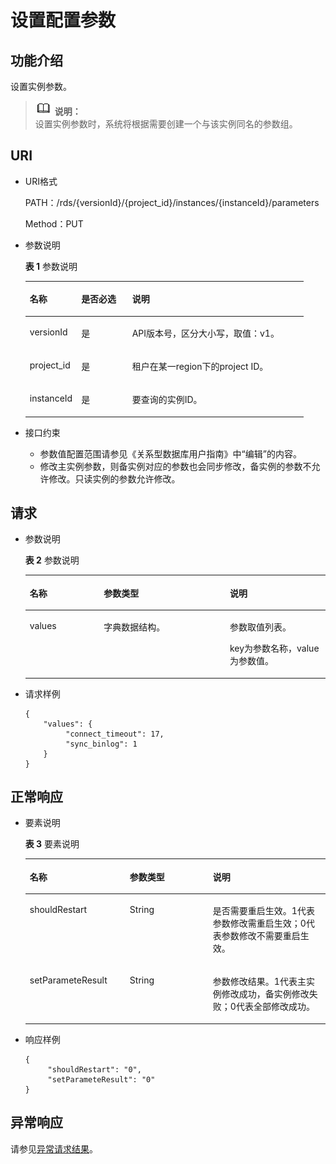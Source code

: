# 设置配置参数<a name="zh-cn_topic_0034973638"></a>

## 功能介绍<a name="section4850156117316"></a>

设置实例参数。

>![](public_sys-resources/icon-note.gif) **说明：**   
>设置实例参数时，系统将根据需要创建一个与该实例同名的参数组。  

## URI<a name="section28961517113719"></a>

-   URI格式

    PATH：/rds/\{versionId\}/\{project\_id\}/instances/\{instanceId\}/parameters

    Method：PUT

-   参数说明

    **表 1**  参数说明

    <a name="table4657088"></a>
    <table><thead align="left"><tr id="row60083059"><th class="cellrowborder" valign="top" width="18.48%" id="mcps1.2.4.1.1"><p id="p34889605"><a name="p34889605"></a><a name="p34889605"></a>名称</p>
    </th>
    <th class="cellrowborder" valign="top" width="18.3%" id="mcps1.2.4.1.2"><p id="p7485743"><a name="p7485743"></a><a name="p7485743"></a>是否必选</p>
    </th>
    <th class="cellrowborder" valign="top" width="63.22%" id="mcps1.2.4.1.3"><p id="p2365466"><a name="p2365466"></a><a name="p2365466"></a>说明</p>
    </th>
    </tr>
    </thead>
    <tbody><tr id="row37362039152630"><td class="cellrowborder" valign="top" width="18.48%" headers="mcps1.2.4.1.1 "><p id="p19981318152634"><a name="p19981318152634"></a><a name="p19981318152634"></a>versionId</p>
    </td>
    <td class="cellrowborder" valign="top" width="18.3%" headers="mcps1.2.4.1.2 "><p id="p7874076152634"><a name="p7874076152634"></a><a name="p7874076152634"></a>是</p>
    </td>
    <td class="cellrowborder" valign="top" width="63.22%" headers="mcps1.2.4.1.3 "><p id="p33820426152634"><a name="p33820426152634"></a><a name="p33820426152634"></a>API版本号，区分大小写，取值：v1。</p>
    </td>
    </tr>
    <tr id="row57385070"><td class="cellrowborder" valign="top" width="18.48%" headers="mcps1.2.4.1.1 "><p id="p17679057"><a name="p17679057"></a><a name="p17679057"></a>project_id</p>
    </td>
    <td class="cellrowborder" valign="top" width="18.3%" headers="mcps1.2.4.1.2 "><p id="p22717550"><a name="p22717550"></a><a name="p22717550"></a>是</p>
    </td>
    <td class="cellrowborder" valign="top" width="63.22%" headers="mcps1.2.4.1.3 "><p id="p59352878163330"><a name="p59352878163330"></a><a name="p59352878163330"></a>租户在某一region下的project ID。</p>
    </td>
    </tr>
    <tr id="row2864326155157"><td class="cellrowborder" valign="top" width="18.48%" headers="mcps1.2.4.1.1 "><p id="p41557789155220"><a name="p41557789155220"></a><a name="p41557789155220"></a>instanceId</p>
    </td>
    <td class="cellrowborder" valign="top" width="18.3%" headers="mcps1.2.4.1.2 "><p id="p10737742155220"><a name="p10737742155220"></a><a name="p10737742155220"></a>是</p>
    </td>
    <td class="cellrowborder" valign="top" width="63.22%" headers="mcps1.2.4.1.3 "><p id="p64450739155220"><a name="p64450739155220"></a><a name="p64450739155220"></a>要查询的实例ID。</p>
    </td>
    </tr>
    </tbody>
    </table>

-   接口约束
    -   参数值配置范围请参见《关系型数据库用户指南》中“编辑”的内容。
    -   修改主实例参数，则备实例对应的参数也会同步修改，备实例的参数不允许修改。只读实例的参数允许修改。


## 请求<a name="section3074340117316"></a>

-   参数说明

    **表 2**  参数说明

    <a name="table30427456"></a>
    <table><thead align="left"><tr id="row47542385"><th class="cellrowborder" valign="top" width="24.69%" id="mcps1.2.4.1.1"><p id="p25727981"><a name="p25727981"></a><a name="p25727981"></a>名称</p>
    </th>
    <th class="cellrowborder" valign="top" width="41.980000000000004%" id="mcps1.2.4.1.2"><p id="p3591713"><a name="p3591713"></a><a name="p3591713"></a>参数类型</p>
    </th>
    <th class="cellrowborder" valign="top" width="33.33%" id="mcps1.2.4.1.3"><p id="p22493366"><a name="p22493366"></a><a name="p22493366"></a>说明</p>
    </th>
    </tr>
    </thead>
    <tbody><tr id="row10023380"><td class="cellrowborder" valign="top" width="24.69%" headers="mcps1.2.4.1.1 "><p id="p6587426"><a name="p6587426"></a><a name="p6587426"></a>values</p>
    </td>
    <td class="cellrowborder" valign="top" width="41.980000000000004%" headers="mcps1.2.4.1.2 "><p id="p63819464"><a name="p63819464"></a><a name="p63819464"></a>字典数据结构。</p>
    </td>
    <td class="cellrowborder" valign="top" width="33.33%" headers="mcps1.2.4.1.3 "><p id="p17946858"><a name="p17946858"></a><a name="p17946858"></a>参数取值列表。</p>
    <p id="p3479331719245"><a name="p3479331719245"></a><a name="p3479331719245"></a>key为参数名称，value为参数值。</p>
    </td>
    </tr>
    </tbody>
    </table>


-   请求样例

    ```
    {
        "values": {
             "connect_timeout": 17,
             "sync_binlog": 1
        }
    }
    ```


## 正常响应<a name="section28521534113742"></a>

-   要素说明

    **表 3**  要素说明

    <a name="table37703499173158"></a>
    <table><thead align="left"><tr id="row66334950173158"><th class="cellrowborder" valign="top" width="33.33333333333333%" id="mcps1.2.4.1.1"><p id="p4421832173158"><a name="p4421832173158"></a><a name="p4421832173158"></a>名称</p>
    </th>
    <th class="cellrowborder" valign="top" width="27.69276927692769%" id="mcps1.2.4.1.2"><p id="p22624127173158"><a name="p22624127173158"></a><a name="p22624127173158"></a>参数类型</p>
    </th>
    <th class="cellrowborder" valign="top" width="38.97389738973897%" id="mcps1.2.4.1.3"><p id="p20615027173158"><a name="p20615027173158"></a><a name="p20615027173158"></a>说明</p>
    </th>
    </tr>
    </thead>
    <tbody><tr id="row59204491173158"><td class="cellrowborder" valign="top" width="33.33333333333333%" headers="mcps1.2.4.1.1 "><p id="p30834480173158"><a name="p30834480173158"></a><a name="p30834480173158"></a>shouldRestart</p>
    </td>
    <td class="cellrowborder" valign="top" width="27.69276927692769%" headers="mcps1.2.4.1.2 "><p id="p14564937173158"><a name="p14564937173158"></a><a name="p14564937173158"></a>String</p>
    </td>
    <td class="cellrowborder" valign="top" width="38.97389738973897%" headers="mcps1.2.4.1.3 "><p id="p38909247173158"><a name="p38909247173158"></a><a name="p38909247173158"></a>是否需要重启生效。1代表参数修改需重启生效；0代表参数修改不需要重启生效。</p>
    </td>
    </tr>
    <tr id="row14638904173158"><td class="cellrowborder" valign="top" width="33.33333333333333%" headers="mcps1.2.4.1.1 "><p id="p44900547173158"><a name="p44900547173158"></a><a name="p44900547173158"></a>setParameteResult</p>
    </td>
    <td class="cellrowborder" valign="top" width="27.69276927692769%" headers="mcps1.2.4.1.2 "><p id="p13065695173158"><a name="p13065695173158"></a><a name="p13065695173158"></a>String</p>
    </td>
    <td class="cellrowborder" valign="top" width="38.97389738973897%" headers="mcps1.2.4.1.3 "><p id="p51688371173158"><a name="p51688371173158"></a><a name="p51688371173158"></a>参数修改结果。1代表主实例修改成功，备实例修改失败；0代表全部修改成功。</p>
    </td>
    </tr>
    </tbody>
    </table>


-   响应样例

    ```
    { 
         "shouldRestart": "0",
         "setParameteResult": "0" 
    }
    ```


## 异常响应<a name="section51597550"></a>

请参见[异常请求结果](异常请求结果.md)。

